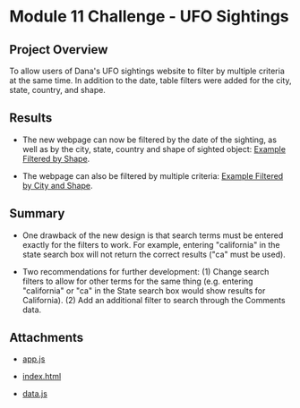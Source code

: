 # Module 11 Challenge - UFO Sightings


## Project Overview
To allow users of Dana's UFO sightings website to filter by multiple criteria at the same time. In addition to the date, table filters were added for the city, state, country, and shape.


## Results
- The new webpage can now be filtered by the date of the sighting, as well as by the city, state, country and shape of sighted object: [Example Filtered by Shape](https://github.com/pmoores/UFOs/blob/main/static/images/Single_Filter.png).

- The webpage can also be filtered by multiple criteria: [Example Filtered by City and Shape](https://github.com/pmoores/UFOs/blob/main/static/images/Multiple_Filter.png).


## Summary
- One drawback of the new design is that search terms must be entered exactly for the filters to work. For example, entering "california" in the state search box will not return the correct results ("ca" must be used).

- Two recommendations for further development: (1) Change search filters to allow for other terms for the same thing (e.g. entering "california" or "ca" in the State search box would show results for California). (2) Add an additional filter to search through the Comments data.


## Attachments

- [app.js](https://github.com/pmoores/UFOs/blob/main/static/js/app.js)

- [index.html](https://github.com/pmoores/UFOs/blob/main/index.html)

- [data.js](https://github.com/pmoores/UFOs/blob/main/static/js/data.js)

